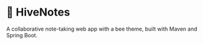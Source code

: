 # 🐝 HiveNotes
A collaborative note-taking web app with a bee theme, built with Maven and Spring Boot.

